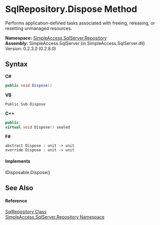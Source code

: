 # SqlRepository.Dispose Method 
 

Performs application-defined tasks associated with freeing, releasing, or resetting unmanaged resources.

**Namespace:**&nbsp;<a href="7ca62ec4-9e1e-7797-72d1-08cdad8b8511">SimpleAccess.SqlServer.Repository</a><br />**Assembly:**&nbsp;SimpleAccess.SqlServer (in SimpleAccess.SqlServer.dll) Version: 0.2.3.0 (0.2.8.0)

## Syntax

**C#**<br />
``` C#
public void Dispose()
```

**VB**<br />
``` VB
Public Sub Dispose
```

**C++**<br />
``` C++
public:
virtual void Dispose() sealed
```

**F#**<br />
``` F#
abstract Dispose : unit -> unit 
override Dispose : unit -> unit 
```


#### Implements
IDisposable.Dispose()<br />

## See Also


#### Reference
<a href="0ff2b0ef-5784-3948-375a-e5aebc484660">SqlRepository Class</a><br /><a href="7ca62ec4-9e1e-7797-72d1-08cdad8b8511">SimpleAccess.SqlServer.Repository Namespace</a><br />